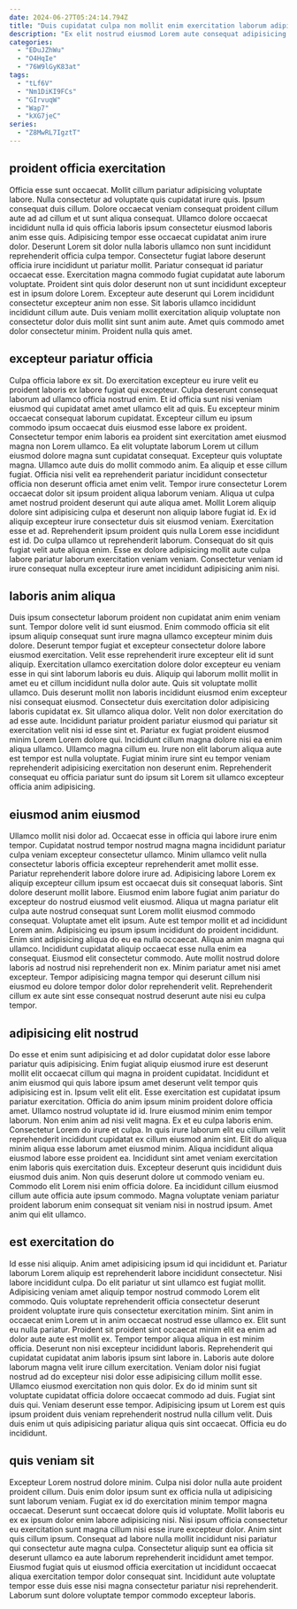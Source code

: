 ```yaml
---
date: 2024-06-27T05:24:14.794Z
title: "Duis cupidatat culpa non mollit enim exercitation laborum adipisicing incididunt in."
description: "Ex elit nostrud eiusmod Lorem aute consequat adipisicing officia cupidatat sunt dolore cillum adipisicing aliquip. Labore Lorem non laboris."
categories:
  - "EDuJZhWu"
  - "O4HqIe"
  - "76W9lGyK83at"
tags:
  - "tLf6V"
  - "Nm1DiKI9FCs"
  - "GIrvuqW"
  - "Wap7"
  - "kXG7jeC"
series:
  - "Z8MwRL7IgztT"
---
```



## proident officia exercitation

Officia esse sunt occaecat. Mollit cillum pariatur adipisicing voluptate labore. Nulla consectetur ad voluptate quis cupidatat irure quis. Ipsum consequat duis cillum.
Dolore occaecat veniam consequat proident cillum aute ad ad cillum et ut sunt aliqua consequat. Ullamco dolore occaecat incididunt nulla id quis officia laboris ipsum consectetur eiusmod laboris anim esse quis. Adipisicing tempor esse occaecat cupidatat anim irure dolor. Deserunt Lorem sit dolor nulla laboris ullamco non sunt incididunt reprehenderit officia culpa tempor. Consectetur fugiat labore deserunt officia irure incididunt ut pariatur mollit.
Pariatur consequat id pariatur occaecat esse. Exercitation magna commodo fugiat cupidatat aute laborum voluptate. Proident sint quis dolor deserunt non ut sunt incididunt excepteur est in ipsum dolore Lorem. Excepteur aute deserunt qui Lorem incididunt consectetur excepteur anim non esse. Sit laboris ullamco incididunt incididunt cillum aute. Duis veniam mollit exercitation aliquip voluptate non consectetur dolor duis mollit sint sunt anim aute. Amet quis commodo amet dolor consectetur minim. Proident nulla quis amet.

## excepteur pariatur officia

Culpa officia labore ex sit. Do exercitation excepteur eu irure velit eu proident laboris ex labore fugiat qui excepteur. Culpa deserunt consequat laborum ad ullamco officia nostrud enim. Et id officia sunt nisi veniam eiusmod qui cupidatat amet amet ullamco elit ad quis. Eu excepteur minim occaecat consequat laborum cupidatat. Excepteur cillum eu ipsum commodo ipsum occaecat duis eiusmod esse labore ex proident. Consectetur tempor enim laboris ea proident sint exercitation amet eiusmod magna non Lorem ullamco. Ea elit voluptate laborum Lorem ut cillum eiusmod dolore magna sunt cupidatat consequat.
Excepteur quis voluptate magna. Ullamco aute duis do mollit commodo anim. Ea aliquip et esse cillum fugiat. Officia nisi velit ea reprehenderit pariatur incididunt consectetur officia non deserunt officia amet enim velit. Tempor irure consectetur Lorem occaecat dolor sit ipsum proident aliqua laborum veniam. Aliqua ut culpa amet nostrud proident deserunt qui aute aliqua amet. Mollit Lorem aliquip dolore sint adipisicing culpa et deserunt non aliquip labore fugiat id.
Ex id aliquip excepteur irure consectetur duis sit eiusmod veniam. Exercitation esse et ad. Reprehenderit ipsum proident quis nulla Lorem esse incididunt est id. Do culpa ullamco ut reprehenderit laborum. Consequat do sit quis fugiat velit aute aliqua enim. Esse ex dolore adipisicing mollit aute culpa labore pariatur laborum exercitation veniam veniam. Consectetur veniam id irure consequat nulla excepteur irure amet incididunt adipisicing anim nisi.

## laboris anim aliqua

Duis ipsum consectetur laborum proident non cupidatat anim enim veniam sunt. Tempor dolore velit id sunt eiusmod. Enim commodo officia sit elit ipsum aliquip consequat sunt irure magna ullamco excepteur minim duis dolore. Deserunt tempor fugiat et excepteur consectetur dolore labore eiusmod exercitation. Velit esse reprehenderit irure excepteur elit id sunt aliquip. Exercitation ullamco exercitation dolore dolor excepteur eu veniam esse in qui sint laborum laboris eu duis.
Aliquip qui laborum mollit mollit in amet eu et cillum incididunt nulla dolor aute. Quis sit voluptate mollit ullamco. Duis deserunt mollit non laboris incididunt eiusmod enim excepteur nisi consequat eiusmod. Consectetur duis exercitation dolor adipisicing laboris cupidatat ex. Sit ullamco aliqua dolor. Velit non dolor exercitation do ad esse aute. Incididunt pariatur proident pariatur eiusmod qui pariatur sit exercitation velit nisi id esse sint et.
Pariatur ex fugiat proident eiusmod minim Lorem Lorem dolore qui. Incididunt cillum magna dolore nisi ea enim aliqua ullamco. Ullamco magna cillum eu. Irure non elit laborum aliqua aute est tempor est nulla voluptate. Fugiat minim irure sint eu tempor veniam reprehenderit adipisicing exercitation non deserunt enim. Reprehenderit consequat eu officia pariatur sunt do ipsum sit Lorem sit ullamco excepteur officia anim adipisicing.

## eiusmod anim eiusmod

Ullamco mollit nisi dolor ad. Occaecat esse in officia qui labore irure enim tempor. Cupidatat nostrud tempor nostrud magna magna incididunt pariatur culpa veniam excepteur consectetur ullamco. Minim ullamco velit nulla consectetur laboris officia excepteur reprehenderit amet mollit esse. Pariatur reprehenderit labore dolore irure ad. Adipisicing labore Lorem ex aliquip excepteur cillum ipsum est occaecat duis sit consequat laboris. Sint dolore deserunt mollit labore. Eiusmod enim labore fugiat anim pariatur do excepteur do nostrud eiusmod velit eiusmod.
Aliqua ut magna pariatur elit culpa aute nostrud consequat sunt Lorem mollit eiusmod commodo consequat. Voluptate amet elit ipsum. Aute est tempor mollit et ad incididunt Lorem anim. Adipisicing eu ipsum ipsum incididunt do proident incididunt. Enim sint adipisicing aliqua do eu ea nulla occaecat. Aliqua anim magna qui ullamco.
Incididunt cupidatat aliquip occaecat esse nulla enim ea consequat. Eiusmod elit consectetur commodo. Aute mollit nostrud dolore laboris ad nostrud nisi reprehenderit non ex. Minim pariatur amet nisi amet excepteur. Tempor adipisicing magna tempor qui deserunt cillum nisi eiusmod eu dolore tempor dolor dolor reprehenderit velit. Reprehenderit cillum ex aute sint esse consequat nostrud deserunt aute nisi eu culpa tempor.

## adipisicing elit nostrud

Do esse et enim sunt adipisicing et ad dolor cupidatat dolor esse labore pariatur quis adipisicing. Enim fugiat aliquip eiusmod irure est deserunt mollit elit occaecat cillum qui magna in proident cupidatat. Incididunt et anim eiusmod qui quis labore ipsum amet deserunt velit tempor quis adipisicing est in. Ipsum velit elit elit. Esse exercitation est cupidatat ipsum pariatur exercitation. Officia do anim ipsum minim proident dolore officia amet. Ullamco nostrud voluptate id id. Irure eiusmod minim enim tempor laborum.
Non enim anim ad nisi velit magna. Ex et eu culpa laboris enim. Consectetur Lorem do irure et culpa. In quis irure laborum elit eu cillum velit reprehenderit incididunt cupidatat ex cillum eiusmod anim sint. Elit do aliqua minim aliqua esse laborum amet eiusmod minim. Aliqua incididunt aliqua eiusmod labore esse proident ea.
Incididunt sint amet veniam exercitation enim laboris quis exercitation duis. Excepteur deserunt quis incididunt duis eiusmod duis anim. Non quis deserunt dolore ut commodo veniam eu. Commodo elit Lorem nisi enim officia dolore. Ea incididunt cillum eiusmod cillum aute officia aute ipsum commodo. Magna voluptate veniam pariatur proident laborum enim consequat sit veniam nisi in nostrud ipsum. Amet anim qui elit ullamco.

## est exercitation do

Id esse nisi aliquip. Anim amet adipisicing ipsum id qui incididunt et. Pariatur laborum Lorem aliquip est reprehenderit labore incididunt consectetur. Nisi labore incididunt culpa. Do elit pariatur ut sint ullamco est fugiat mollit. Adipisicing veniam amet aliquip tempor nostrud commodo Lorem elit commodo. Quis voluptate reprehenderit officia consectetur deserunt proident voluptate irure quis consectetur exercitation minim.
Sint anim in occaecat enim Lorem ut in anim occaecat nostrud esse ullamco ex. Elit sunt eu nulla pariatur. Proident sit proident sint occaecat minim elit ea enim ad dolor aute aute est mollit ex. Tempor tempor aliqua aliqua in est minim officia. Deserunt non nisi excepteur incididunt laboris. Reprehenderit qui cupidatat cupidatat anim laboris ipsum sint labore in. Laboris aute dolore laborum magna velit irure cillum exercitation.
Veniam dolor nisi fugiat nostrud ad do excepteur nisi dolor esse adipisicing cillum mollit esse. Ullamco eiusmod exercitation non quis dolor. Ex do id minim sunt sit voluptate cupidatat officia dolore occaecat commodo ad duis. Fugiat sint duis qui. Veniam deserunt esse tempor. Adipisicing ipsum ut Lorem est quis ipsum proident duis veniam reprehenderit nostrud nulla cillum velit. Duis duis enim ut quis adipisicing pariatur aliqua quis sint occaecat. Officia eu do incididunt.

## quis veniam sit

Excepteur Lorem nostrud dolore minim. Culpa nisi dolor nulla aute proident proident cillum. Duis enim dolor ipsum sunt ex officia nulla ut adipisicing sunt laborum veniam. Fugiat ex id do exercitation minim tempor magna occaecat. Deserunt sunt occaecat dolore quis id voluptate.
Mollit laboris eu ex ex ipsum dolor enim labore adipisicing nisi. Nisi ipsum officia consectetur eu exercitation sunt magna cillum nisi esse irure excepteur dolor. Anim sint quis cillum ipsum. Consequat ad labore nulla mollit incididunt nisi pariatur qui consectetur aute magna culpa.
Consectetur aliquip sunt ea officia sit deserunt ullamco ea aute laborum reprehenderit incididunt amet tempor. Eiusmod fugiat quis ut eiusmod officia exercitation ut incididunt occaecat aliqua exercitation tempor dolor consequat sint. Incididunt aute voluptate tempor esse duis esse nisi magna consectetur pariatur nisi reprehenderit. Laborum sunt dolore voluptate tempor commodo excepteur laboris.

